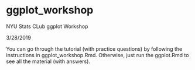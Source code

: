 # ggplot_workshop
NYU Stats CLub ggplot Workshop

3/28/2019

You can go through the tutorial (with practice questions) by following the instructions in ggplot_workshop.Rmd. Otherwise, just run the ggplot.Rmd to see all the material (with answers).
